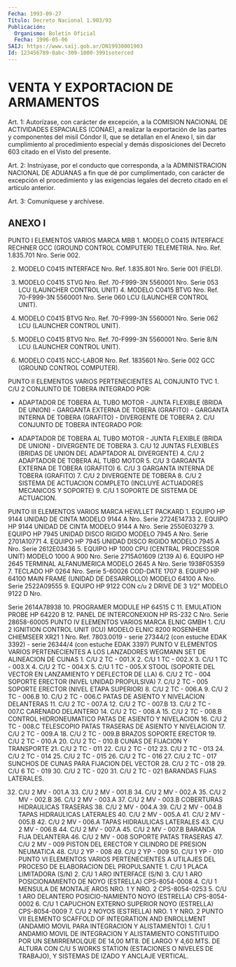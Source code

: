 ```yaml
---
Fecha: 1993-09-27
Título: Decreto Nacional 1.903/93
Publicación:
  Organismo: Boletín Oficial
  Fecha: 1996-05-06
SAIJ: https://www.saij.gob.ar/DN19930001903
Id: 123456789-0abc-309-1000-3991soterced
---
```

# VENTA Y EXPORTACION DE ARMAMENTOS

<a id="1"></a>
Art. 1: Autorízase, con carácter de excepción, a la COMISION NACIONAL  DE  ACTIVIDADES    ESPACIALES   (CONAE),  a  realizar  la exportación de las partes y componentes del misil Cóndor II, que se detallan  en  el Anexo I, sin dar cumplimiento  al  procedimiento especial y demás  disposiciones  del Decreto 603 citado en el Visto del presente.

<a id="2"></a>
Art.  2:  Instrúyase,  por  el conducto  que  corresponda, a  la ADMINISTRACION NACIONAL DE ADUANAS  a fin que dé por cumplimentado, con carácter de excepción el procedimiento y las exigencias legales del decreto citado en el artículo anterior.

<a id="3"></a>
Art. 3: Comuníquese y archívese.

## ANEXO I

<a id="1"></a>
PUNTO I ELEMENTOS VARIOS MARCA MBB 1. MODELO  C0415  INTERFACE  RECHNER  GCC (GROUND CONTROL COMPUTER) TELEMETRIA. Nro. Ref. 1.835.701 Nro. Serie 002.

2.  MODELO  C0415  INTERFACE  Nro. Ref. 1.835.801  Nro.  Serie  001 (FIELD).

3. MODELO C0415 STVG Nro. Ref.  70-F999-3N  5560001  Nro. Serie 053 LCU (LAUNCHER CONTROL UNIT) 4.  MODELO C0415 BTVG Nro. Ref. 70-F999-3N 5560001 Nro.  Serie  060 LCU (LAUNCHER CONTROL UNIT).

5. MODELO  C0415  BTVG  Nro. Ref. 70-F999-3N 5560001 Nro. Serie 062 LCU (LAUNCHER CONTROL UNIT).

6. MODELO C0415 BTVG Nro.  Ref.  70-F999-3N  5560001 Nro. Serie 8/N LCU (LAUNCHER CONTROL UNIT).

7.  MODELO  C0415 NCC-LABOR Nro. Ref. 1835601 Nro.  Serie  002  GCC (GROUND CONTROL COMPUTER).

PUNTO II ELEMENTOS VARIOS PERTENECIENTES AL CONJUNTO TVC 1. C/U 2 CONJUNTO DE TOBERA INTEGRADO POR:

- ADAPTADOR DE TOBERA AL TUBO MOTOR - JUNTA FLEXIBLE (BRIDA DE UNION) - GARGANTA EXTERNA DE TOBERA (GRAFITO) - GARGANTA INTERNA DE TOBERA (GRAFITO) - DIVERGENTE DE TOBERA 2. C/U CONJUNTO DE TOBERA INTEGRADO POR:

- ADAPTADOR DE TOBERA AL TUBO MOTOR - JUNTA FLEXIBLE (BRIDA DE UNION) - DIVERGENTE DE TOBERA 3. C/U 12 JUNTAS  FLEXIBLES  (BRIDAS  DE  UNION  DEL  ADAPTADOR  AL DIVERGENTE) 4. C/U 2 ADAPTADOR DE TOBERA AL TUBO MOTOR 5. C/U 3 GARGANTA EXTERNA DE TOBERA (GRAFITO) 6. C/U 3 GARGANTA INTERNA DE TOBERA (GRAFITO) 7. C/U 2 DIVERGENTE DE TOBERA 8.   C/U  2  SISTEMA  DE  ACTUACION  COMPLETO  (INCLUYE  ACTUADORES MECANICOS Y SOPORTE) 9. C/U 1 SOPORTE DE SISTEMA DE ACTUACION.

PUNTO III ELEMENTOS VARIOS MARCA HEWLLET PACKARD 1. EQUIPO  HP  9144  UNIDAD  DE  CINTA  MODELO  9144  A  Nro. Serie 2724E14733 2.  EQUIPO  HP  9144  UNIDAD  DE  CINTA  MODELO  9144  A Nro. Serie 2550E03279 3.  EQUIPO  HP  7945  UNIDAD DISCO RIGIDO MODELO 7945 A Nro.  Serie 2701A10771 4. EQUIPO HP 7945 UNIDAD  DISCO  RIGIDO  MODELO  7945  A Nro. Serie 2612E03436 5.  EQUIPO HP 1000 CPU (CENTRAL PROCESSOR UNIT) MODELO 1000  A  900 Nro. Serie 2715A01609 (2139 A) 6. EQUIPO  HP  2645  TERMINAL ALFANUMERICA MODELO 2645 A Nro. Serie 1938F05359 7. TECLADO HP 0264 Nro. Serie 5-60026 COD-DATE 1707 8. EQUIPO HP 64100 MAIN FRAME (UNIDAD DE DESARROLLO) MODELO 64100 A Nro. Serie 2522A09555 9. EQUIPO HP 9122 CON  c/u  2  DRIVE  DE  3 1/2" MODELO 9122 D Nro.

Serie 2614A78938 10. PROGRAMER MODULE HP 64515 C 11. EMULATION PROBE HP 64220 B 12.  PANEL  DE  INTERCONEXION  HP RS-232 C Nro.  Serie  28658-60005 PUNTO IV ELEMENTOS VARIOS MARCA ELNIC GMBH 1. C/U 2 IGNITION CONTROL UNIT (ICU)  MODELO  ELNIC  8200 ROSENHEIM CHIEMSEER  XR21 1 Nro. Ref. 7803.0019 - serie 27344/2 (con  estuche EDAK 3392) - serie 26344/4 (con estuche EDAK 3397) PUNTO V ELEMENTOS VARIOS PERTENECIENTES A LOS LANZADORES WEGMANN SET DE ALINEACION DE CUNAS 1. C/U 2 TC - 001.X 2. C/U 1 TC - 002.X 3. C/U 1 TC - 003.X 4. C/U 2 TC - 004.X 5. C/U 1 TC - 005.X STOOL (SOPORTE  DEL  VECTOR  EN  LANZAMIENTO  Y  DEFLECTOR  DE LLA) 6. C/U 2 TC - 004 SOPORTE ERECTOR (NIVEL UNIDAD PROPULSIVA) 7. C/U 2 TC - 005 SOPORTE ERECTOR (NIVEL ETAPA SUPERIOR) 8. C/U 2 TC - 006.A 9. C/U 2 TC - 006.B 10. C/U 2 TC - 006.C PATAS DE ASIENTO Y NIVELACION DELANTERAS 11. C/U 2 TC - 007.A 12. C/U 2 TC - 007.B 13. C/U 2 TC - 007.C CARENADO DELANTERO 14. C/U 2 TC - 008.A 15. C/U 2 TC - 008.B CONTROL HIDRONEUMATICO PATAS DE ASIENTO Y NIVELACION 16. C/U 2 TC - 008.C TELESCOPIO PATAS TRASERAS DE ASIENTO Y NIVELACION 17. C/U 2 TC - 009.A 18. C/U 2 TC - 009.B BRAZOS SOPORTE ERECTOR 19. C/U 2 TC - 010.A 20. C/U 2 TC - 010.B CUNAS DE FIJACION Y TRANSPORTE 21. C/U 2 TC - 011 22. C/U 2 TC - 012 23. C/U 2 TC - 013 24. C/U 2 TC - 014 25. C/U 2 TC - 015 26. C/U 2 TC - 016 27. C/U 2 TC - 017 SUNCHOS DE CUNAS PARA FIJACION DEL VECTOR 28. C/U 2 TC - 018 29. C/U 6 TC - 019 30. C/U 2 TC - 020 31. C/U 2 TC - 021 BARANDAS FIJAS LATERALES.

32. C/U 2 MV - 001.A 33. C/U 2 MV - 001.B 34. C/U 2 MV - 002.A 35. C/U 2 MV - 002.B 36. C/U 2 MV - 003.A 37. C/U 2 MV - 003.B COBERTURAS HIDRAULICAS TRASERAS 38. C/U 2 MV - 004.A 39. C/U 2 MV - 004.B TAPAS HIDRAULICAS LATERALES 40. C/U 2 MV - 005.A 41. C/U 2 MV - 005.B  42. C/U 2 MV - 006.A TAPAS HIDRAULICAS LATERALES 43. C/U 2 MV - 006.B 44. C/U 2 MV - 007.A 45. C/U 2 MV - 007.B BARANDA FIJA DELANTERA 46. C/U 2 MV - 008 SOPORTE PATAS TRASERAS 47. C/U 2 MV - 009 PISTON DEL ERECTOR Y CILINDRO DE PRESION NEUMATICA 48. C/U 2 YP - 008 49. C/U 2 YP - 009 50. C/U 1 YP - 010 PUNTO VI ELEMENTOS    VARIOS   PERTENECIENTES  A  UTILAJES  DEL  PROCESO  DE ELABORACION DEL PROPULSANTE 1. C/U 1 PLACA LIMITADORA (S/N) 2. C/U 1 ARO INTERFACE (S/N) 3.  C/U  1 ARO POSICIONAMIENTO  DE  NOYO  (ESTRELLA)  CPS-8054-0008 4. C/U 1 MENSULA  DE  MONTAJE  AROS  NRO.  1 Y NRO. 2 CPS-8054-0253 5.  C/U 1 ARO DELANTERO POSICIO-NAMIENTO NOYO  (ESTRELLA)  CPS-8054- 0002 6. C/U  1  CAPUCHON  EXTERNO SUPERIOR NOYO (ESTRELLA) CPS-8054-0009 7. C/U 2 NOYOS (ESTRELLA) NRO. 1 Y NRO. 2 PUNTO VII ELEMENTO SCAFFOLD OF INTEGRATION AND ENROLLMENT (ANDAMIO MOVIL PARA INTEGRACION Y ALISTAMIENTO) 1. C/U 1 ANDAMIO MOVIL  DE  INTEGRACION  Y ALISTAMIENTO CONSTITUIDO POR UN SEMIRREMOLQUE DE 14,00 MT8. DE LARGO  Y  4,60 MTS. DE ALTURA CON  C/U  5  WORKS  STATION  (ESTACIONES O NIVELES DE  TRABAJO),  Y SISTEMAS DE IZADO Y ANCLAJE VERTICAL.